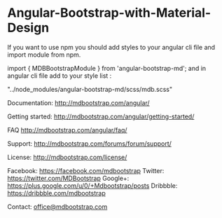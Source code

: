 # Angular-Bootstrap-with-Material-Design


If you want to use npm you should add styles to your angular cli file and import module from npm. 

import { MDBBootstrapModule } from 'angular-bootstrap-md';
and in angular cli file add to your style list :

"../node_modules/angular-bootstrap-md/scss/mdb.scss"

Documentation:
http://mdbootstrap.com/angular/

Getting started:
http://mdbootstrap.com/angular/getting-started/

FAQ
http://mdbootstrap.com/angular/faq/

Support:
http://mdbootstrap.com/forums/forum/support/

License:
http://mdbootstrap.com/license/

Facebook: https://facebook.com/mdbootstrap
Twitter: https://twitter.com/MDBootstrap
Google+: https://plus.google.com/u/0/+Mdbootstrap/posts
Dribbble: https://dribbble.com/mdbootstrap

Contact:
office@mdbootstrap.com
